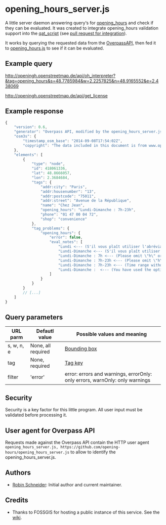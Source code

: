 # opening_hours_server.js

A little server daemon answering query‘s for [opening_hours][Key:opening_hours] and check if they can be evaluated. It was created to integrate opening_hours validation support into the [qat_script][] (see [pull request for integration](https://github.com/simone-f/qat_script/pull/5)).

It works by querying the requested data from the [OverpassAPI][], then fed it to [opening_hours.js][oh-lib] to see if it can be evaluated.

## Example query

http://openingh.openstreetmap.de/api/oh_interpreter?&tag=opening_hours&s=48.7785984&w=2.2257825&n=48.9165552&e=2.438069

http://openingh.openstreetmap.de/api/get_license

<!-- Example response {{{ -->
## Example response

```javascript
{
    "version": 0.6,
    "generator": "Overpass API, modified by the opening_hours_server.js",
    "osm3s": {
        "timestamp_osm_base": "2014-09-08T17:54:02Z",
        "copyright": "The data included in this document is from www.openstreetmap.org. The data is made available under ODbL."
    },
    "elements": [
        {
            "type": "node",
            "id": 418061336,
            "lat": 48.8666057,
            "lon": 2.3684684,
            "tags": {
                "addr:city": "Paris",
                "addr:housenumber": "13",
                "addr:postcode": "75011",
                "addr:street": "Avenue de la République",
                "name": "Chez Jean",
                "opening_hours": "Lundi-Dimanche : 7h-23h",
                "phone": "01 47 00 04 72",
                "shop": "convenience"
            },
            "tag_problems": {
                "opening_hours": {
                    "error": false,
                    "eval_notes": [
                        "Lundi <--- (S'il vous plaît utiliser l'abréviation \"Mo\" pour \"lundi\".)",
                        "Lundi-Dimanche <--- (S'il vous plaît utiliser l'abréviation \"Su\" pour \"dimanche\".)",
                        "Lundi-Dimanche : 7h <--- (Please omit \"h\" or use a colon instead: \"12:00-14:00\".)",
                        "Lundi-Dimanche : 7h-23h <--- (Please omit \"h\" or use a colon instead: \"12:00-14:00\".)",
                        "Lundi-Dimanche : 7h-23h <--- (Time range without minutes specified. Not very explicit! Please use this syntax instead \"07:00-23:00\".)",
                        "Lundi-Dimanche :  <--- (You have used the optional symbol <separator_for_readability> in the wrong place. Please check the syntax specification to see where it could be used or remove it.)"
                    ]
                }
            }
        }
        // [...]
    ]
}
```
<!-- }}} -->

## Query parameters

URL parm      | Defautl value      | Possible values and meaning
------------- | -------------      | -------------
s, w, n, e    | None, all required | [Bounding box](https://wiki.openstreetmap.org/wiki/Overpass_API/Language_Guide#All_data_in_a_bounding_box)
tag           | None, required     | [Tag key](https://wiki.openstreetmap.org/wiki/Tags)
filter        | 'error'            | error: errors and warnings, errorOnly: only errors, warnOnly: only warnings

<!-- Security {{{ -->

## Security

Security is a key factor for this little program. All user input must be validated before processing it.

<!-- }}} -->

## User agent for Overpass API

Requests made against the Overpass API contain the HTTP user agent `opening_hours_server.js, https://github.com/opening-hours/opening_hours_server.js` to allow to identify the opening_hours_server.js.

<!-- Authors {{{ -->
## Authors

* [Robin Schneider](https://github.com/ypid): Initial author and current maintainer.

<!-- }}} -->

<!-- Credits {{{ -->
## Credits ##

* Thanks to FOSSGIS for hosting a public instance of this service. See the [wiki][fossgis-project].

<!-- }}} -->

[Key:opening_hours]: http://wiki.openstreetmap.org/wiki/Key:opening_hours
[OverpassAPI]: http://overpass-api.de/
[oh-lib]: https://github.com/opening-hours/opening_hours.js
[qat_script]: https://github.com/simone-f/qat_script
[fossgis-project]: http://wiki.openstreetmap.org/wiki/FOSSGIS/Server/Projects/opening_hours.js
